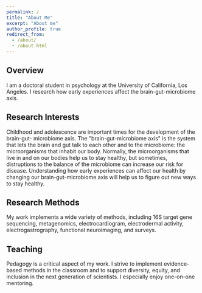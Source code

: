 ```yaml
---
permalink: /
title: "About Me"
excerpt: "About me"
author_profile: true
redirect_from: 
  - /about/
  - /about.html
---
```


Overview
---
I am a doctoral student in psychology at the University of California, Los Angeles. 
I research how early experiences affect the brain-gut-microbiome axis.

Research Interests
---
Childhood and adolescence are important times for the development of the brain-gut-
microbiome axis. The "brain-gut-microbiome axis" is the system that lets the
brain and gut talk to each other and to the microbiome: the microorganisms that
inhabit our body. Normally, the microorganisms that live in and on our bodies
help us to stay healthy, but sometimes, distruptions to the balance of the microbiome
can increase our risk for disease. Understanding how early experiences can affect
our health by changing our brain-gut-microbiome axis will help us to figure out new
ways to stay healthy.

Research Methods
---
My work implements a wide variety of methods, including 16S target gene sequencing,
metagenomics, electrocardiogram, electrodermal activity, electrogastrography, functional
neuroimaging, and surveys.

Teaching
---
Pedagogy is a critical aspect of my work. I strive to implement evidence-based
methods in the classroom and to support diversity, equity, and inclusion in the next
generation of scientists. I especially enjoy one-on-one mentoring.

